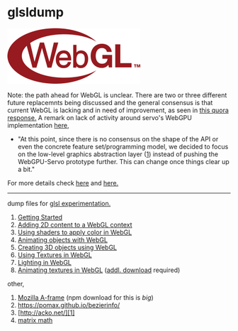 glsldump
========

![webgllogo][30]

Note: the path ahead for WebGL is unclear. There are two or three different future replacemnts being discussed and the general consensus is that current WebGL is lacking and in need of improvement, as seen in [this quora response.][31] A remark on lack of activity around servo's WebGPU implementation [here,](https://github.com/kvark/webgpu-servo)

 * "At this point, since there is no consensus on the shape of the API or even the concrete feature set/programming model, we decided to focus on the low-level graphics abstraction layer ([1][32]) instead of pushing the WebGPU-Servo prototype further. This can change once things clear up a bit."

For more details check [here][34] and [here.][36]

---

dump files for [glsl experimentation.][0]

 1. [Getting Started][4]
 2. [Adding 2D content to a WebGL context][5]
 3. [Using shaders to apply color in WebGL][6]
 4. [Animating objects with WebGL][7]
 5. [Creating 3D objects using WebGL][8]
 6. [Using Textures in WebGL][9]
 7. [Lighting in WebGL][10]
 8. [Animating textures in WebGL][11] ([addl. download][12] required)


other,

 1. [Mozilla A-frame][20] (npm download for this is _big_)
 2. https://pomax.github.io/bezierinfo/
 3. [http://acko.net/][1]
 4. [matrix math][2]
 


[30]: https://github.com/iambumblehead/glsldump/raw/master/src/img/300px-WebGL_Logo.svg.png "gl-logo"
[31]: https://www.quora.com/Should-I-use-WebGL-to-learn-shader-programming "should I learn webgl?"
[32]: http://github.com/gfx-rs/gfx
[33]: http://kvark.github.io/web/gpu/2018/02/10/low-level-gpu-web.html
[34]: http://kvark.github.io/web/gpu/
[35]: https://lists.w3.org/Archives/Public/public-gpu/2017Sep/0015.html
[36]: https://lists.w3.org/Archives/Public/public-gpu/ "public-gpu"

[0]: https://developer.mozilla.org/en-US/docs/Web/API/WebGL_API/Tutorial/Getting_started_with_WebGL "webgl getting started"
[1]: http://acko.net/ "acko.net"
[2]: http://joshua.smcvt.edu/linalg.html/book.pdf
[4]: https://github.com/iambumblehead/glsldump/blob/master/src/glsldump_step1.js "step1"
[5]: https://github.com/iambumblehead/glsldump/blob/master/src/glsldump_step2.js "step2"
[6]: https://github.com/iambumblehead/glsldump/blob/master/src/glsldump_step3.js "step3"
[7]: https://github.com/iambumblehead/glsldump/blob/master/src/glsldump_step4.js "step4"
[8]: https://github.com/iambumblehead/glsldump/blob/master/src/glsldump_step5.js "step5"
[9]: https://github.com/iambumblehead/glsldump/blob/master/src/glsldump_step6.js "step6"
[10]: https://github.com/iambumblehead/glsldump/blob/master/src/glsldump_step7.js "step7"
[11]: https://github.com/iambumblehead/glsldump/blob/master/src/glsldump_step8.js "step8"
[12]: http://mdn.github.io/webgl-examples/tutorial/sample8/Firefox.ogv "Firefox.ogv"

[20]: https://aframe.io/ "mozilla a-frame"

<!--
https://github.com/codecruzer/webgl-shader-loader-js
https://github.com/MarkusSprunck/webgl-hello-world

https://bugs.chromium.org/p/chromium/issues/detail?id=180632
http://programmers.stackexchange.com/questions/289857/is-progressive-http-download-a-viable-alternative-to-hls-dash-rtmp-for-providing
https://en.wikipedia.org/wiki/Dynamic_Adaptive_Streaming_over_HTTP
-->
